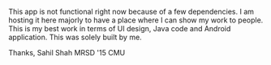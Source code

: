 This app is not functional right now because of a few dependencies. I am hosting it here majorly to have a place where I can show my work to people. This is my best work in terms of UI design, Java code and Android application. This was solely built by me. 

Thanks,
Sahil Shah
MRSD '15
CMU
